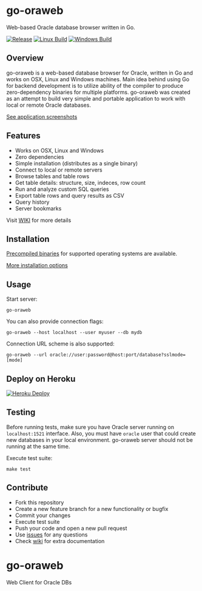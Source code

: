 # go-oraweb

Web-based Oracle database browser written in Go.

[![Release](https://img.shields.io/github/release/marc47marc47/go-oraweb.svg?label=Release)](https://github.com/marc47marc47/go-oraweb/releases)
[![Linux Build](https://img.shields.io/travis/marc47marc47/go-oraweb.svg?label=Linux)](https://travis-ci.org/marc47marc47/go-oraweb)
[![Windows Build](https://img.shields.io/appveyor/ci/marc47marc47/go-oraweb/master.svg?label=Windows)](https://ci.appveyor.com/project/marc47marc47/go-oraweb)

## Overview

go-oraweb is a web-based database browser for Oracle, written in Go and works
on OSX, Linux and Windows machines. Main idea behind using Go for backend development
is to utilize ability of the compiler to produce zero-dependency binaries for 
multiple platforms. go-oraweb was created as an attempt to build very simple and portable
application to work with local or remote Oracle databases.

[See application screenshots](SCREENS.md)

## Features

- Works on OSX, Linux and Windows
- Zero dependencies
- Simple installation (distributes as a single binary)
- Connect to local or remote servers
- Browse tables and table rows
- Get table details: structure, size, indeces, row count
- Run and analyze custom SQL queries
- Export table rows and query results as CSV
- Query history
- Server bookmarks

Visit [WIKI](https://github.com/marc47marc47/go-oraweb/wiki) for more details

## Installation

[Precompiled binaries](https://github.com/marc47marc47/go-oraweb/releases) for supported 
operating systems are available.

[More installation options](https://github.com/marc47marc47/go-oraweb/wiki/Installation)

## Usage

Start server:

```
go-oraweb
```

You can also provide connection flags:

```
go-oraweb --host localhost --user myuser --db mydb
```

Connection URL scheme is also supported:

```
go-oraweb --url oracle://user:password@host:port/database?sslmode=[mode]
```

## Deploy on Heroku

[![Heroku Deploy](https://www.herokucdn.com/deploy/button.png)](https://heroku.com/deploy?template=https://github.com/marc47marc47/go-oraweb)

## Testing

Before running tests, make sure you have Oracle server running on `localhost:1521`
interface. Also, you must have `oracle` user that could create new databases
in your local environment. go-oraweb server should not be running at the same time.

Execute test suite:

```
make test
```

## Contribute

- Fork this repository
- Create a new feature branch for a new functionality or bugfix
- Commit your changes
- Execute test suite
- Push your code and open a new pull request
- Use [issues](https://github.com/marc47marc47/go-oraweb/issues) for any questions
- Check [wiki](https://github.com/marc47marc47/go-oraweb/wiki) for extra documentation

# go-oraweb
Web Client for Oracle DBs
